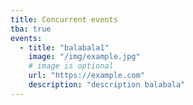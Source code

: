 ```yaml
---
title: Concurrent events
tba: true
events:
  - title: "balabala1"
    image: "/img/example.jpg"
    # image is optional
    url: "https://example.com"
    description: "description balabala"
---
```

